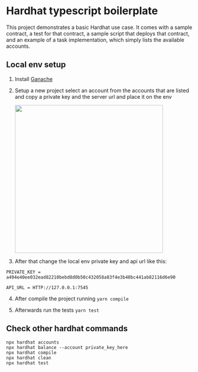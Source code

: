 # Hardhat typescript boilerplate

This project demonstrates a basic Hardhat use case. It comes with a sample contract, a test for that contract, a sample script that deploys that contract, and an example of a task implementation, which simply lists the available accounts.

## Local env setup

1. Install [Ganache](https://www.trufflesuite.com/ganache)
2. Setup a new project select an account from the accounts that are listed and copy a private key and the server url and place it on the env

    <img src="https://s9.gifyu.com/images/Ganache.md.gif" width="400px">

3. After that change the local env private key and api url
like this:
```
PRIVATE_KEY = a494e40ee032ead82210bebd8d0b50c432058a83f4e3b40bc441ab82116d6e90

API_URL = HTTP://127.0.0.1:7545
```

4. After compile the project running `yarn compile`

5. Afterwards run the tests `yarn test`

## Check other hardhat commands

```shell
npx hardhat accounts
npx hardhat balance --account private_key_here
npx hardhat compile
npx hardhat clean
npx hardhat test
```